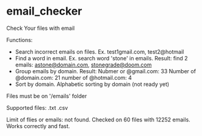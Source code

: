# email_checker
Check Your files with email

Functions:
* Search incorrect emails on files. Ex. test1gmail.com, test2@hotmail
* Find a word in email. Ex. search word 'stone' in emails. 
  Result: find 2 emails: astone@domain.com, stonegrade@doom.com
* Group emails by domain.
  Result:
  Nubmer or @gmail.com: 33
  Number of @domain.com: 21
  number of @hotmail.com: 4
* Sort by domain. Alphabetic sorting by domain (not ready yet)

Files must be on '/emails' folder

Supported files:
  .txt
  .csv

Limit of flies or emails: not found. Checked on 60 files with 12252 emails.
Works correctly and fast.
